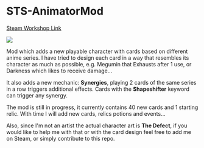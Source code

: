 # STS-AnimatorMod

[Steam Workshop Link](https://steamcommunity.com/sharedfiles/filedetails/?id=1638308801)

![](https://i.imgur.com/66YwpAo.jpg)

Mod which adds a new playable character with cards based on different anime series.
I have tried to design each card in a way that resembles its character as much as possible,
e.g. Megumin that Exhausts after 1 use, or Darkness which likes to receive damage...

It also adds a new mechanic: **Synergies**, playing 2 cards of the same series in a row triggers additional effects. Cards with the **Shapeshifter** keyword can trigger any synergy.

The mod is still in progress, it currently contains 40 new cards and 1 starting relic. With time I will add new cards, relics potions and events...

Also, since I'm not an artist the actual character art is **The Defect**, if you would like to help me with that or with the card design feel free to add me on Steam, or simply contribute to this repo.
